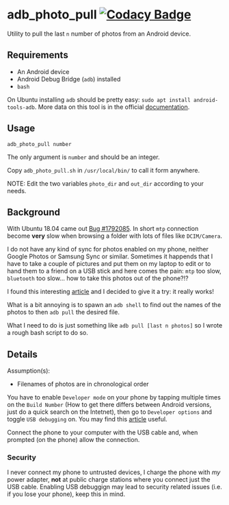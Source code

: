 # adb\_photo\_pull [![Codacy Badge](https://api.codacy.com/project/badge/Grade/dc047091a2114883827916c79373d1a6)](https://www.codacy.com/app/alexlab2017/IP_server?utm_source=github.com&amp;utm_medium=referral&amp;utm_content=alexlab2017/IP_server&amp;utm_campaign=Badge_Grade)

Utility to pull the last `n` number of photos from an Android device.

## Requirements

-   An Android device
-   Android Debug Bridge (`adb`) installed
-   `bash`

On Ubuntu installing `adb` should be pretty easy: `sudo apt install android-tools-adb`.
More data on this tool is in the official [documentation](https://developer.android.com/studio/command-line/adb).

## Usage

`adb_photo_pull number`

The only argument is `number` and should be an integer.

Copy `adb_photo_pull.sh` in `/usr/local/bin/` to call it form anywhere.

NOTE: Edit the two variables `photo_dir` and `out_dir` according to your needs.

## Background

With Ubuntu 18.04 came out [Bug #1792085](https://bugs.launchpad.net/ubuntu/+source/gvfs/+bug/1792085). In short `mtp` connection become **very** slow when browsing a folder with lots of files like `DCIM/Camera`.

I do not have any kind of sync for photos enabled on my phone, neither Google Photos or Samsung Sync or similar. Sometimes it happends that I have to take a couple of pictures and put them on my laptop to edit or to hand them to a friend on a USB stick and here comes the pain: `mtp` too slow, `bluetooth` too slow... how to take this photos out of the phone?!?

I found this interesting [article](https://vxlabs.com/2014/11/06/use-adb-to-bypass-dog-slow-mtp-transfer-of-files-from-android-to-linux/) and I decided to give it a try: it really works!

What is a bit annoying is to spawn an `adb shell` to find out the names of the photos to then `adb pull` the desired file.

What I need to do is just something like `adb pull [last n photos]` so I wrote a rough bash script to do so.

## Details

Assumption(s):
-   Filenames of photos are in chronological order

You have to enable `Developer mode` on your phone by tapping multiple times on the `Build Number` (How to get there differs between Android versions, just do a quick search on the Intetnet), then go to `Developer options` and toggle `USB debugging` on. You may find this [article](https://www.pixelspot.net/2017/07/03/adb-file-transfer-best-way-manage-files/) useful.

Connect the phone to your computer with the USB cable and, when prompted (on the phone) allow the connection.

### Security

I never connect my phone to untrusted devices, I charge the phone with _my_ power adapter, **not** at public charge stations where you connect just the USB cable. Enabling USB debuggign may lead to security related issues (i.e. if you lose your phone), keep this in mind.
